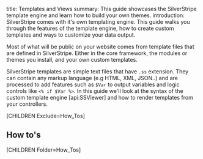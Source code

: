 title: Templates and Views
summary: This guide showcases the SilverStripe template engine and learn how to build your own themes.
introduction: SilverStripe comes with it's own templating engine. This guide walks you through the features of the template engine, how to create custom templates and ways to customize your data output.

Most of what will be public on your website comes from template files that are defined in SilverStripe. Either in the
core framework, the modules or themes you install, and your own custom templates. 

SilverStripe templates are simple text files that have `.ss` extension. They can contain any markup language (e.g HTML, 
XML, JSON..) and are processed to add features such as `$Var` to output variables and logic controls like 
`<% if $Var %>`. In this guide we'll look at the syntax of the custom template engine [api:SSViewer] and how to render
templates from your controllers.

[CHILDREN Exclude=How_Tos]

## How to's

[CHILDREN Folder=How_Tos]